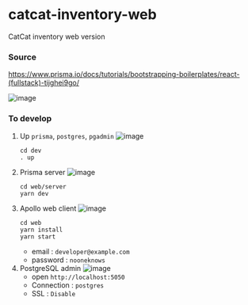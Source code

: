 # catcat-inventory-web
CatCat inventory web version

### Source
https://www.prisma.io/docs/tutorials/bootstrapping-boilerplates/react-(fullstack)-tijghei9go/

![image](https://user-images.githubusercontent.com/97060/46254389-f0561500-c4b8-11e8-9ae5-84f7727005f6.png)

### To develop
1. Up `prisma`, `postgres`, `pgadmin`
![image](https://user-images.githubusercontent.com/97060/46247676-2a7fd200-c439-11e8-9998-5a192bf1856d.png)
    ```
    cd dev
    . up
    ```
1. Prisma server
![image](https://user-images.githubusercontent.com/97060/46247693-5e5af780-c439-11e8-8b69-a866d1a3504e.png)
    ```
    cd web/server
    yarn dev
    ```
1. Apollo web client
![image](https://user-images.githubusercontent.com/97060/46247787-b0e8e380-c43a-11e8-8550-c83d7a2f2b8e.png)
    ```
    cd web
    yarn install
    yarn start
    ```
    - email : `developer@example.com`
    - password : `nooneknows`
1. PostgreSQL admin
![image](https://user-images.githubusercontent.com/97060/46247600-e8a25c00-c437-11e8-9fc0-43bf77b13d18.png)
    - open `http://localhost:5050`
    - Connection : `postgres`
    - SSL : `Disable`
    
